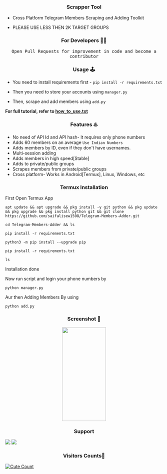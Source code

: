 <h3 align="center">Scrapper Tool</h3>

* Cross Platform Telegram Members Scraping and Adding Toolkit

* PLEASE USE LESS THEN 2K TARGET GROUPS

<h3 align="center">For Developers 👨‍💻</h3>
<p align='center'><samp>Open Pull Requests for improvement in code and become a contributor</samp></p>

<h3 align="center">Usage 🕹</h3>

* You need to install requirements first - `pip install -r requirements.txt`

* Then you need to store your accounts using `manager.py`

* Then, scrape and add members using `add.py`

<b> For full tutorial, refer to <a href='https://github.com/saifalisew1508/Telegram-Members-Adder/blob/main/how_to_use.txt'>how_to_use.txt</a> </b>

<h3 align="center">Features ♨️</h3>

* No need of API Id and API hash- It requires only phone numbers
* Adds 60 members on an average `Use Indian Numbers`
* Adds members by ID, even if they don't have usernames.
* Multi-session adding 
* Adds members in high speed[Stable]
* Adds to private/public groups
* Scrapes members from private/public groups
* Cross platform- Works in Android[Termux], Linux, Windows, etc

<h3 align="center">Termux Installation</h3>

First Open Termux App

```
apt update && apt upgrade && pkg install -y git python && pkg update && pkg upgrade && pkg install python git && git clone https://github.com/saifalisew1508/Telegram-Members-Adder.git
```

```
cd Telegram-Members-Adder && ls
```

```
pip install -r requirements.txt
```

```
python3 -m pip install --upgrade pip
```

```
pip install -r requirements.txt
```


```
ls
```

Installation done

Now run script and login your phone numbers by

```
python manager.py
```


Aur then Adding Members By using 

```
python add.py
```


<h3 align="center">Screenshot 📱</h3>
<p align='center'><img src='https://te.legra.ph/file/f0c555b284160fafc6dca.jpg' width='140' height='300'></p>

<h3 align="center">Support</h3>
<a href="https://t.me/saifalisew1508"><img src="https://img.shields.io/badge/Contact%20Owner-pink.svg?logo=Telegram"></a>
<a href="https://t.me/ABOUT_SAIF"><img src="https://img.shields.io/badge/Join-Telegram%20Channel-blue.svg?logo=telegram"></a>

<h3 align="center">Visitors Counts👀</h3>
<a href="https://github.com/saifalisew1508/Telegram-Members-Adder"><img alt="Cute Count" src="https://count.getloli.com/get/@Telegram-Members-Adder?theme=rule34" /></a>
